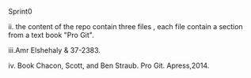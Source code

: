 Sprint0

ii. the content of the repo contain three files ,  each file contain a section from a text book "Pro Git".

iii.Amr Elshehaly & 37-2383.

iv. Book Chacon, Scott, and Ben Straub. Pro Git. Apress,2014.
